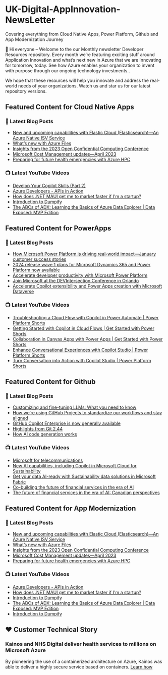 # UK-Digital-AppInnovation-NewsLetter

Covering everything from Cloud Native Apps, Power Platform, Github and App Modernization Journey

👋 Hi everyone – Welcome to the our Monthly newsletter Developer Resources repository. Every month we’re featuring exciting stuff around Application Innovation and what’s next new in Azure that we are Innovating for tomorrow, today. See how Azure enables your organization to invent with purpose through our ongoing technology investments..


We hope that these resources will help you innovate and address the real-world needs of your organizations. Watch us and star us for our latest repository versions.

## Featured Content for Cloud Native Apps


### 📝 Latest Blog Posts

    
<!-- BLOGCNA:START -->
- [New and upcoming capabilities with Elastic Cloud (Elasticsearch)—An Azure Native ISV Service](https://azure.microsoft.com/blog/new-and-upcoming-capabilities-with-elastic-cloud-elasticsearch-an-azure-native-isv-service/)
- [What’s new with Azure Files](https://azure.microsoft.com/blog/what-s-new-with-azure-files/)
- [Insights from the 2023 Open Confidential Computing Conference](https://azure.microsoft.com/blog/insights-from-the-2023-open-confidential-computing-conference/)
- [Microsoft Cost Management updates—April 2023](https://azure.microsoft.com/blog/microsoft-cost-management-updates-april-2023/)
- [Preparing for future health emergencies with Azure HPC ](https://azure.microsoft.com/blog/preparing-for-future-health-emergencies-with-azure-hpc/)
<!-- BLOGCNA:END -->

### 📺 Latest YouTube Videos

 
<!-- YOUTUBECNA:START -->
- [Develop Your Copilot Skills &lpar;Part 2&rpar;](https://www.youtube.com/watch?v=AnXBVBfu4zI)
- [Azure Developers - APIs in Action](https://www.youtube.com/watch?v=3MmDd3CR5is)
- [How does .NET MAUI get me to market faster if I&#39;m a startup?](https://www.youtube.com/watch?v=MTas2AbKoNQ)
- [Introduction to Dumpify](https://www.youtube.com/watch?v=coJe59TI33w)
- [The ABCs of ADX: Learning the Basics of Azure Data Explorer | Data Exposed: MVP Edition](https://www.youtube.com/watch?v=XVEAjwjpTng)
<!-- YOUTUBECNA:END -->

##  Featured Content for PowerApps
### 📝 Latest Blog Posts
<!-- BLOGPOWER:START -->
- [How Microsoft Power Platform is driving real-world impact—January customer success stories](https://www.microsoft.com/en-us/power-platform/blog/2024/02/12/how-microsoft-power-platform-is-driving-real-world-impact-january-customer-success-stories/)
- [2024 release wave 1 plans for Microsoft Dynamics 365 and Power Platform now available](https://cloudblogs.microsoft.com/dynamics365/bdm/2024/01/25/2024-release-wave-1-plans-for-microsoft-dynamics-365-and-power-platform-now-available/)
- [Accelerate developer productivity with Microsoft Power Platform](https://powerapps.microsoft.com/en-us/blog/accelerate-developer-productivity-with-microsoft-power-platform/)
- [Join Microsoft at the DEVIntersection Conference in Orlando](https://powerapps.microsoft.com/en-us/blog/join-microsoft-the-devintersection-conference-in-orlando/)
- [Accelerate Copilot extensibility and Power Apps creation with Microsoft Dataverse](https://www.microsoft.com/en-us/power-platform/blog/2023/11/15/accelerate-copilot-extensibility-and-power-app-creation-with-microsoft-dataverse/)
<!-- BLOGPOWER:END -->
 ### 📺 Latest YouTube Videos
    
<!-- YOUTUBEPOWER:START -->
- [Troubleshooting a Cloud Flow with Copilot in Power Automate | Power Platform Shorts](https://www.youtube.com/watch?v=A9QYbZCZ6ZA)
- [Getting Started with Copilot in Cloud Flows | Get Started with Power Shorts](https://www.youtube.com/watch?v=vTEdYmWjdVw)
- [Collaboration in Canvas Apps with Power Apps | Get Started with Power Shorts](https://www.youtube.com/watch?v=zOGQXz4-LnI)
- [Enhance Conversational Experiences with Copilot Studio | Power Platform Shorts](https://www.youtube.com/watch?v=GRAInU7i-xY)
- [Turn Conversation into Action with Copilot Studio | Power Platform Shorts](https://www.youtube.com/watch?v=Mkc_wMGTXDc)
<!-- YOUTUBEPOWER:END -->

##  Featured Content for Github
### 📝 Latest Blog Posts
<!-- BLOGGITHUB:START -->
- [Customizing and fine-tuning LLMs: What you need to know](https://github.blog/2024-02-28-customizing-and-fine-tuning-llms-what-you-need-to-know/)
- [How we’re using GitHub Projects to standardize our workflows and stay aligned](https://github.blog/2024-02-28-how-were-using-github-projects-to-standardize-our-workflows-and-stay-aligned/)
- [GitHub Copilot Enterprise is now generally available](https://github.blog/2024-02-27-github-copilot-enterprise-is-now-generally-available/)
- [Highlights from Git 2.44](https://github.blog/2024-02-23-highlights-from-git-2-44/)
- [How AI code generation works](https://github.blog/2024-02-22-how-ai-code-generation-works/)
<!-- BLOGGITHUB:END -->
### 📺 Latest YouTube Videos
<!-- YOUTUBEGITHUB:START -->
- [Microsoft for telecommunications](https://www.youtube.com/watch?v=tXNR-hkfIYc)
- [New AI capabilities, including Copilot in Microsoft Cloud for Sustainability](https://www.youtube.com/watch?v=ZcqFkAbbcRg)
- [Get your data AI-ready with Sustainability data solutions in Microsoft Fabric](https://www.youtube.com/watch?v=RKJlaLrAbSw)
- [Co-building the future of financial services in the era of AI](https://www.youtube.com/watch?v=p0On9b1ADj4)
- [The future of financial services in the era of AI: Canadian perspectives](https://www.youtube.com/watch?v=BGhxQ29fRcU)
<!-- YOUTUBEGITHUB:END -->
##  Featured Content for App Modernization
### 📝 Latest Blog Posts
<!-- BLOGAPPMOD:START -->
- [New and upcoming capabilities with Elastic Cloud (Elasticsearch)—An Azure Native ISV Service](https://azure.microsoft.com/blog/new-and-upcoming-capabilities-with-elastic-cloud-elasticsearch-an-azure-native-isv-service/)
- [What’s new with Azure Files](https://azure.microsoft.com/blog/what-s-new-with-azure-files/)
- [Insights from the 2023 Open Confidential Computing Conference](https://azure.microsoft.com/blog/insights-from-the-2023-open-confidential-computing-conference/)
- [Microsoft Cost Management updates—April 2023](https://azure.microsoft.com/blog/microsoft-cost-management-updates-april-2023/)
- [Preparing for future health emergencies with Azure HPC ](https://azure.microsoft.com/blog/preparing-for-future-health-emergencies-with-azure-hpc/)
<!-- BLOGAPPMOD:END -->
### 📺 Latest YouTube Videos
<!-- YOUTUBEAPPMOD:START -->
- [Azure Developers - APIs in Action](https://www.youtube.com/watch?v=3MmDd3CR5is)
- [How does .NET MAUI get me to market faster if I&#39;m a startup?](https://www.youtube.com/watch?v=MTas2AbKoNQ)
- [Introduction to Dumpify](https://www.youtube.com/watch?v=coJe59TI33w)
- [The ABCs of ADX: Learning the Basics of Azure Data Explorer | Data Exposed: MVP Edition](https://www.youtube.com/watch?v=XVEAjwjpTng)
- [Introduction to Dumpify](https://www.youtube.com/watch?v=ERWAMSgz-vc)
<!-- YOUTUBEAPPMOD:END -->


## ♥️ Customer Technical Story 

### Kainos and NHS Digital deliver health services to millions on Microsoft Azure

By pioneering the use of a containerized architecture on Azure, Kainos was able to deliver a highly secure service based on containers. [Learn how](https://customers.microsoft.com/en-us/story/1368348549535774520-kainos-and-nhs-digital-deliver-health-services-to-millions-on-microsoft-azure)

